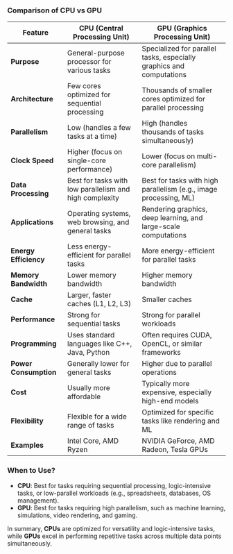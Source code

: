 
### **Comparison of CPU vs GPU**

|**Feature**|**CPU (Central Processing Unit)**|**GPU (Graphics Processing Unit)**|
|---|---|---|
|**Purpose**|General-purpose processor for various tasks|Specialized for parallel tasks, especially graphics and computations|
|**Architecture**|Few cores optimized for sequential processing|Thousands of smaller cores optimized for parallel processing|
|**Parallelism**|Low (handles a few tasks at a time)|High (handles thousands of tasks simultaneously)|
|**Clock Speed**|Higher (focus on single-core performance)|Lower (focus on multi-core parallelism)|
|**Data Processing**|Best for tasks with low parallelism and high complexity|Best for tasks with high parallelism (e.g., image processing, ML)|
|**Applications**|Operating systems, web browsing, and general tasks|Rendering graphics, deep learning, and large-scale computations|
|**Energy Efficiency**|Less energy-efficient for parallel tasks|More energy-efficient for parallel tasks|
|**Memory Bandwidth**|Lower memory bandwidth|Higher memory bandwidth|
|**Cache**|Larger, faster caches (L1, L2, L3)|Smaller caches|
|**Performance**|Strong for sequential tasks|Strong for parallel workloads|
|**Programming**|Uses standard languages like C++, Java, Python|Often requires CUDA, OpenCL, or similar frameworks|
|**Power Consumption**|Generally lower for general tasks|Higher due to parallel operations|
|**Cost**|Usually more affordable|Typically more expensive, especially high-end models|
|**Flexibility**|Flexible for a wide range of tasks|Optimized for specific tasks like rendering and ML|
|**Examples**|Intel Core, AMD Ryzen|NVIDIA GeForce, AMD Radeon, Tesla GPUs|

### **When to Use?**

- **CPU**: Best for tasks requiring sequential processing, logic-intensive tasks, or low-parallel workloads (e.g., spreadsheets, databases, OS management).
- **GPU**: Best for tasks requiring high parallelism, such as machine learning, simulations, video rendering, and gaming.

In summary, **CPUs** are optimized for versatility and logic-intensive tasks, while **GPUs** excel in performing repetitive tasks across multiple data points simultaneously.